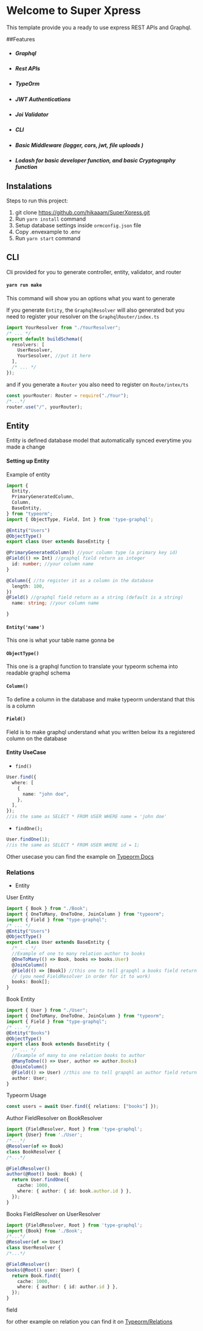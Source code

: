# Welcome to Super Xpress

This template provide you a ready to use express REST APIs and Graphql.

##Features

- ##### Graphql
- ##### Rest APIs
- ##### TypeOrm
- ##### JWT Authentications
- ##### Joi Validator
- ##### CLI
- ##### Basic Middleware (logger, cors, jwt, file uploads )
- ##### Lodash for basic developer function, and basic Cryptography function

## Instalations

Steps to run this project:

1. git clone https://github.com/hikaaam/SuperXpress.git
2. Run `yarn install` command
3. Setup database settings inside `ormconfig.json` file
4. Copy .envexample to .env
5. Run `yarn start` command

## CLI

Cli provided for you to generate controller, entity, validator, and router

#### `yarn run make`

This command will show you an options what you want to generate

If you generate `Entity`, the `GraphqlResolver` will also generated
but you need to register your resolver on the `GraphqlRouter/index.ts`

```typescript
import YourResolver from "./YourResolver";
/* ... */
export default buildSchema({
  resolvers: [
    UserResolver,
    YourSesolver, //put it here
  ],
  /* ... */
});
```

and if you generate a `Router` you also need to register on `Route/intex/ts`

```typescript
const yourRouter: Router = require("./Your");
/*...*/
router.use("/", yourRouter);
```

## Entity

Entity is defined database model that automatically synced everytime you made a change

#### Setting up Entity

Example of entity

```typescript
import {
  Entity,
  PrimaryGeneratedColumn,
  Column,
  BaseEntity,
} from "typeorm";
import { ObjectType, Field, Int } from 'type-graphql';

@Entity("Users")
@ObjectType()
export class User extends BaseEntity {

@PrimaryGeneratedColumn() //your column type (a primary key id)
@Field(() => Int) //graphql field return as integer
  id: number; //your column name
}

@Column({ //to register it as a column in the database
  length: 100,
})
@Field() //graphql field return as a string (default is a string)
  name: string; //your column name

}
```

#### `Entity('name')`

This one is what your table name gonna be

#### `ObjectType()`

This one is a graphql function to translate your typeorm schema into readable graphql schema

#### `Column()`

To define a column in the database and make typeorm understand that this is a column

#### `Field()`

Field is to make graphql understand what you written below its a registered column on the database

#### Entity UseCase

- `find()`

```typescript
User.find({
  where: [
    {
      name: "john doe",
    },
  ],
});
//is the same as SELECT * FROM USER WHERE name = 'john doe'
```

- `findOne();`

```typescript
User.findOne(1);
//is the same as SELECT * FROM USER WHERE id = 1;
```

Other usecase you can find the example on [Typeorm Docs]('https://typeorm.io')

### Relations

- Entity

User Entity

```typescript
import { Book } from "./Book";
import { OneToMany, OneToOne, JoinColumn } from "typeorm";
import { Field } from "type-graphql";
/* ... */
@Entity("Users")
@ObjectType()
export class User extends BaseEntity {
  /* ... */
  //Example of one to many relation author to books
  @OneToMany(() => Book, books => books.User)
  @JoinColumn()
  @Field(() => [Book]) //this one to tell grapqhl a books field return array of book 
  // (you need FieldResolver in order for it to work)
  books: Book[];
}
```

Book Entity

```typescript
import { User } from "./User";
import { OneToMany, OneToOne, JoinColumn } from "typeorm";
import { Field } from "type-graphql";
/* ... */
@Entity("Books")
@ObjectType()
export class Book extends BaseEntity {
  /* ... */
  //Example of many to one relation books to author
  @ManyToOne(() => User, author => author.Books)
  @JoinColumn()
  @Field(() => User) //this one to tell grapqhl an author field return User
  author: User;
}
```

Typeorm Usage
```typescript
const users = await User.find({ relations: ["books"] });
```
Author FieldResolver on BookResolver
```typescript
import {FieldResolver, Root } from 'type-graphql';
import {User} from './User';
/*...*/
@Resolver(of => Book)
class BookResolver {
/*...*/

@FieldResolver()
author(@Root() book: Book) {
  return User.findOne({
    cache: 1000,
    where: { author: { id: book.author.id } },
  });
}
```

Books FieldResolver on UserResolver
```typescript
import {FieldResolver, Root } from 'type-graphql';
import {Book} from './Book';
/*...*/
@Resolver(of => User)
class UserResolver {
/*...*/

@FieldResolver()
books(@Root() user: User) {
  return Book.find({
    cache: 1000,
    where: { author: { id: author.id } },
  });
}
```

field

for other example on relation you can find it on [Typeorm/Relations]('https://typeorm.io/#/relations')
